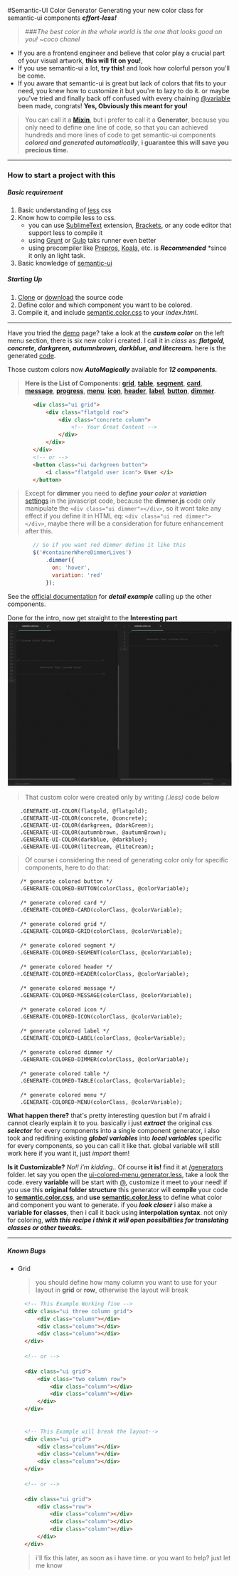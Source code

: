 
#Semantic-UI Color Generator
Generating your new color class for semantic-ui components **_effort-less!_**

> ###_The best color in the whole world is the one that looks good on you!_
~*coco chanel*

+ If you are a frontend engineer and believe that color play a crucial part of your visual artwork, **this will fit on you!**,
+ If you use semantic-ui a lot, **try this!** and look how colorful person you'll be come.
+ If you aware that semantic-ui is great but lack of colors that fits to your need, you knew how to customize it but you're to lazy to do it. or maybe you've tried and finally back off confused with every chaining [@variable](http://lesscss.org/features/#variables-feature) been made, congrats! **Yes, Obviously this meant for you!**

>You can call it a [**Mixin**](http://lesscss.org/features/#mixins-parametric-feature), but i prefer to call it a **Generator**, because you only need to define one line of code, so that you can achieved hundreds and more lines of code to get semantic-ui components **_colored and generated automatically_**, **i guarantee this will save you precious time.**

-------------
### How to start a project with this
##### Basic requirement
1. Basic understanding of [less](http://lesscss.org/#) css 
2. Know how to compile less to css.
   + you can use [SublimeText](https://www.sublimetext.com/) extension, [Brackets](http://brackets.io/), or any code editor that support less to compile it
   + using [Grunt](http://gruntjs.com/plugins) or [Gulp](http://gulpjs.com/plugins/) taks runner even better
   + using precompiler like [Prepros](https://prepros.io/), [Koala](http://koala-app.com/), etc. is **_Recommended_** *since it only an light task.
3. Basic knowledge of [semantic-ui](http://semantic-ui.com)

##### Starting Up
1. [Clone][cloneRepo] or [download][downloadZip] the source code
2. Define color and which component you want to be colored.
3. Compile it, and include [semantic.color.css][colorcss] to your _index.html_.

------------

Have you tried the [demo][demosite] page? take a look at the **_custom color_** on the left menu section, there is six new color i created. I call it in _class_ as: **_flatgold, concrete, darkgreen, autumnbrown, darkblue, and litecream._** here is the generated [code][colorcss].

Those custom colors now **_AutoMagically_** available for **_12 components._**

> **Here is the List of Components:** 
**[grid](http://semantic-ui.com/collections/grid.html#colored)**, **[table](http://semantic-ui.com/collections/table.html#colored)**, **[segment](http://semantic-ui.com/elements/segment.html#colored)**, **[card](http://semantic-ui.com/views/card.html#colored)**, **[message](http://semantic-ui.com/collections/message.html#colored)**, **[progress](http://semantic-ui.com/modules/progress.html#color)**, **[menu](http://semantic-ui.com/collections/menu.html#colored)**, **[icon](http://semantic-ui.com/elements/icon.html#colored)**, **[header](http://semantic-ui.com/elements/header.html#colored)**, **[label](http://semantic-ui.com/elements/label.html#colored)**, **[button](http://semantic-ui.com/elements/button.html#colored)**, **[dimmer](http://semantic-ui.com/modules/dimmer.html)**. 


```html
		<div class="ui grid">
			<div class="flatgold row">
				<div class="concrete column">
					<!-- Your Great Content -->
				</div>
			</div>
		</div>
		<!-- or -->
		<button class="ui darkgreen button">
			<i class="flatgold user icon"> User </i>
		</button>
```
>Except for **dimmer** you need to **_define your color_** at **_variation_** [settings](http://semantic-ui.com/modules/dimmer.html#/settings) in the javascript code, because the **dimmer.js** code only manipulate the `<div class="ui dimmer"></div>`, so it wont take any effect if you define it in HTML eq: `<div class="ui red dimmer"></div>`, maybe there will be a consideration for future enhancement after this. 

```js
		// So if you want red dimmer define it like this
		$('#containerWhereDimmerLives')
	        .dimmer({
	          on: 'hover',
	          variation: 'red'
	        });
```

See the [official documentation](http://semantic-ui.com/) for **_detail example_** calling up the other components.


Done for the intro, now get straight to the **Interesting part**
![generator demo][demo]

>That custom color were created only by writing _(.less)_ code below 

```less
	.GENERATE-UI-COLOR(flatgold, @flatgold);
	.GENERATE-UI-COLOR(concrete, @concrete);
	.GENERATE-UI-COLOR(darkgreen, @darkGreen);
	.GENERATE-UI-COLOR(autumnbrown, @autumnBrown);
	.GENERATE-UI-COLOR(darkblue, @darkblue);
	.GENERATE-UI-COLOR(litecream, @liteCream);
```
>Of course i considering the need of generating color only for specific components, here to do that:

```less
	/* generate colored button */
	.GENERATE-COLORED-BUTTON(colorClass, @colorVariable);

	/* generate colored card */
	.GENERATE-COLORED-CARD(colorClass, @colorVariable);

	/* generate colored grid */
	.GENERATE-COLORED-GRID(colorClass, @colorVariable);

	/* generate colored segment */
	.GENERATE-COLORED-SEGMENT(colorClass, @colorVariable);

	/* generate colored header */
	.GENERATE-COLORED-HEADER(colorClass, @colorVariable);

	/* generate colored message */
	.GENERATE-COLORED-MESSAGE(colorClass, @colorVariable);

	/* generate colored icon */
	.GENERATE-COLORED-ICON(colorClass, @colorVariable);

	/* generate colored label */
	.GENERATE-COLORED-LABEL(colorClass, @colorVariable);

	/* generate colored dimmer */
	.GENERATE-COLORED-DIMMER(colorClass, @colorVariable);

	/* generate colored table */
	.GENERATE-COLORED-TABLE(colorClass, @colorVariable);

	/* generate colored menu */
	.GENERATE-COLORED-MENU(colorClass, @colorVariable);
```

**What happen there?** that's pretty interesting question but i'm afraid i cannot clearly explain it to you.
basically i just **_extract_** the original css **_selector_** for every components into a single component generator, i also took and redifining existing **_global variables_** into **_local variables_** specific for every components, so you can call it like that. global variable will still work here if you want it, just _import_ them!

**Is it Customizable?** _No!! i'm kidding.._ Of course **it is!** find it at [/generators][generatorFolder] folder. 
let say you open the [ui-colored-menu.generator.less][menuGenerator], take a look the code. every **variable** will be start with [@](http://lesscss.org/features/#variables-feature), customize it meet to your need! if you use this **original folder structure** this generator will **compile** your code to **[semantic.color.css][colorcss]**, and **use** **[semantic.color.less][colorless]** to define what color and component you want to generate. 
if you **_look closer_** i also make a **variable for classes**, then i call it back using **interpolation syntax**. not only for coloring, **_with this recipe i think it will open possibilities for translating classes or other tweaks._**

--------
##### Known Bugs
+ Grid
  > you should define how many column you want to use for your layout in **grid** or **row**, otherwise the layout will break

  ```html
	<!-- This Example Working fine -->
	<div class="ui three column grid">
		<div class="column"></div>
		<div class="column"></div>
		<div class="column"></div>
	</div>

	<!-- or -->

	<div class="ui grid">
		<div class="two column row">
			<div class="column"></div>
			<div class="column"></div>
		</div>
	</div>


	<!-- This Example will break the layout-->
	<div class="ui grid">
		<div class="column"></div>
		<div class="column"></div>
		<div class="column"></div>
	</div>

	<!-- or -->

	<div class="ui grid">
		<div class="row">
			<div class="column"></div>
			<div class="column"></div>
			<div class="column"></div>
		</div>
	</div>

  ```
  > i'll fix this later, as soon as i have time. or you want to help? just let me know

[colorcss]: colorcss
[colorless]: colorless
[menuGenerator]: menu
[demo]: ./showcase/assets/images/generator_color.gif
[generatorFolder]: generatorFolder/generators
[demoSite]: demosite
[downloadZip]: downloadUrl
[cloneRepo]: repoUrl